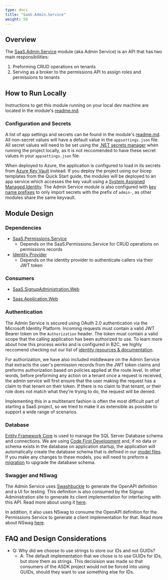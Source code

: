 ```yaml
---
type: docs
title: "SaaS.Admin.Service"
weight: 50
---
```


## Overview

The [SaaS.Admin.Service](https://github.com/Azure/azure-saas/tree/main/src/Saas.Admin) module (aka Admin Service) is an API that has two main responsibilities:

1. Preforming CRUD operations on tenants
2. Serving as a broker to the permissions API to assign roles and permissions to tenants

## How to Run Locally

Instructions to get this module running on your local dev machine are located in the module's [readme.md](https://github.com/Azure/azure-saas/tree/main/src/Saas.Admin).

### Configuration and Secrets

A list of app settings and secrets can be found in the module's [readme.md](https://github.com/Azure/azure-saas/tree/main/src/Saas.Identity/Saas.Permissions). All non-secret values will have a default value in the `appsettings.json` file. All secret values will need to be set using the [.NET secrets manager](https://docs.microsoft.com/en-us/aspnet/core/security/app-secrets?view=aspnetcore-6.0&tabs=windows) when running the project locally, as it is not reccomended to have these secret values in your `appsettings.json` file.

When deployed to Azure, the application is configured to load in its secrets from [Azure Key Vault](https://docs.microsoft.com/en-us/azure/key-vault/general/overview) instead. If you deploy the project using our bicep templates from the Quick Start guide, the modules will be deployed to an app service which accesses the key vault using a [System Assigned Managed Identity](https://docs.microsoft.com/en-us/azure/active-directory/managed-identities-azure-resources/overview). The Admin Service module is also configured with [key name prefixes](https://docs.microsoft.com/en-us/aspnet/core/security/key-vault-configuration?view=aspnetcore-6.0#use-a-key-name-prefix) to only import secrets with the prefix of `admin-`, as other modules share the same keyvault.

## Module Design

### Dependencies

- [SaaS.Permissions.Service](../identity/permissions-service)
  - Depends on the SaaS.Permissions.Service for CRUD operations on permissions records
- [Identity Provider](../identity/identity-provider)
  - Depends on the identity provider to authenticate callers via their JWT token

### Consumers

- [SaaS.SignupAdministration.Web](../signup-administration)

- [Saas.Application.Web](../saas-application)

### Authentication

The Admin Service is secured using OAuth 2.0 authentication via the Microsoft Identity Platform. Incoming requests must contain a valid JWT Bearer token on the `Authorization` header. The token must contain a valid scope that the calling application has been authorized to use. To learn more about how this process works and is configured in B2C, we highly reccomend checking out our list of [identity resources & documentation]((../../resources/additional-recommended-resources#identity-focused)).

For authorization, we have also included middleware on the Admin Service that extracts the user's permission records from the JWT token claims and preforms authorization based on policies applied at the route level. In other words, before preforming any action on a tenant once a request is received, the admin service will first ensure that the user making the request has a claim to that tenant on their token. If there is no claim to that tenant, or their role does not match what they're trying to do, the request will be denied.

Implementing this in a multitenant fashion is often the most difficult part of starting a SaaS project, so we tried to make it as extensible as possible to support a wide range of scenarios.

### Database

[Entity Framework Core](https://docs.microsoft.com/en-us/ef/core/) is used to manage the SQL Server Database schema and connections. We are using [Code First Development](https://docs.microsoft.com/en-us/ef/ef6/modeling/code-first/workflows/new-database) and, if no data or schema exists in the database on application startup, the application will automatically create the database schema that is defined in our [model files](https://github.com/Azure/azure-saas/tree/main/src/Saas.Identity/Saas.Permissions/Saas.Permissions.Service/Data). If you make any changes to these models, you will need to preform a [migration](https://docs.microsoft.com/en-us/ef/ef6/modeling/code-first/migrations/) to upgrade the database schema.

### Swagger and NSwag

The Admin Service uses [Swashbuckle](https://www.nuget.org/packages/Swashbuckle) to generate the OpenAPI definition and a UI for testing. This definition is also consumed by the Signup Administration site to generate its client implementation for interfacing with this API. Read more about using it [here](https://docs.microsoft.com/en-us/aspnet/core/tutorials/getting-started-with-swashbuckle?view=aspnetcore-6.0&tabs=visual-studio).

In addition, it also uses NSwag to consume the OpenAPI definition for the Permissions Service to generate a client implementation for that. Read more about NSwag [here](https://docs.microsoft.com/en-us/aspnet/core/tutorials/getting-started-with-nswag?view=aspnetcore-6.0&tabs=visual-studio).

## FAQ and Design Considerations

- Q: Why did we choose to use strings to store our IDs and not GUIDs?
  - A: The default implementation that we chose is to use GUIDs for IDs, but store them as strings. This decisision was made so that consumers of the ASDK project would not be forced into using GUIDs, should they want to use something else for IDs.